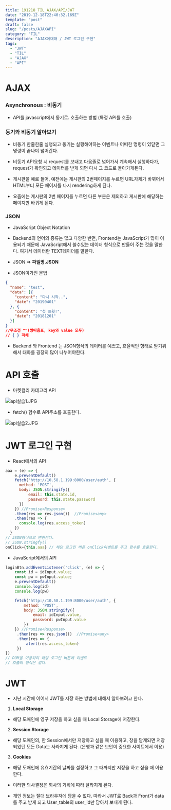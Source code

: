 ```yaml
---
title: 191218_TIL_AJAX/API/JWT
date: "2019-12-18T22:40:32.169Z"
template: "post"
draft: false
slug: "/posts/AJAXAPI"
category: "TIL"
description: "AJAX에대해 / JWT 로그인 구현"
tags:
  - "JWT"
  - "TIL"
  - "AJAX"
  - "API"
---
```



# AJAX
### Asynchronous : 비동기
* API를 javascript에서 동기로. 호출하는 방법 
(특정 API를 호출)

### 동기와 비동기 알아보기
* 비동기 한줄한줄 실행되고 동기는 실행해야하는 이벤트나 어떠한 명령이 있닫면 그 명령이 끝나야 넘어간다.
* 비동기 API요청 시 request를 보내고 다음줄로 넘어가서 계속해서 실행하다가, request가 확인되고 데이터를 받게 되면 다시 그 코드로 돌아가게된다.

* 게시판을 예로 들어, 예전에는 게시판의 2번페이지를 누르면 URL자체가 바뀌어서 HTML부터 모든 페이지를 다시 rendering하게 된다. 
* 요즘에는 게시판의 2번 페이지를 누르면 다른 부분은 제외하고 게시판에 해당하는 페이지만 바뀌게 된다.

### JSON
* JavaScript Object Notation
* Backend의 언어의 종류는 많고 다양한 반면, Frontend는 JavaScript가 많이 이용되기 때문에 JavaScript에서 쓸수있는 데이터 형식으로 만들어 주는 것을 말한다. 여기서 데이터란 TEXT데이더를 말한다.

* JSON => **파일명.JSON**

* JSON이가진 문법
```json
{
  "name": "test",  
  "data": [{
    "content": "다시 시작..",
    "date": "20190401" 
  }, {
    "content": "첫 트윗!",
    "date": "20181201"  
  }]
}
//무조건 ""(쌍따음표, key와 value 모두)
// { } 객체
```

* Backend 와 Frontend 는 JSON형식의 데이터를 예쁘고, 효율적인 형태로 받기위해서 대화를 굉장히 많이 나누어야한다.


# API 호출
* 마켓컬리 카데고리 API

![api실습1.JPG](https://images.velog.io/post-images/jotang/7c1cd410-21b6-11ea-87e7-81339bc25ee5/api실습1.JPG)
* fetch() 함수로 API주소를 호출한다. 

![api실습2.JPG](https://images.velog.io/post-images/jotang/7ff81270-21b6-11ea-87e7-81339bc25ee5/api실습2.JPG)


# JWT 로그인 구현

- React에서의 API
```jsx
aaa = (e) => {
    e.preventDefault()
    fetch('http://10.58.1.199:8000/user/auth', {
      method: 'POST',
      body: JSON.stringify({
          email: this.state.id,
          password: this.state.password
      })
    }) //Promise<Response>
    .then(res => res.json())  //Promise<any>
    .then(res => {
      console.log(res.access_token)
    })
  }
// JSON형식으로 변환한다.
// JSON.stringfy()
onClick={this.aaa} // 해당 로그인 버튼 onClick이벤트를 주고 함수를 호출한다.
```
- JavaScript에서의 API
```javascript
loginBtn.addEventListener('click', (e) => {
    const id = idInput.value;
    const pw = pwInput.value;
    e.preventDefault()
    console.log(id)
    console.log(pw)

    fetch('http://10.58.1.199:8000/user/auth', {
        method: 'POST',
        body: JSON.stringify({
            email: idInput.value,
            password: pwInput.value
        })
    }) //Promise<Response>
     .then(res => res.json())  //Promise<any>
     .then(res => {
         alert(res.access_token)
     })
})
// DOM을 이용하여 해당 로그인 버튼에 이벤트
// 호출의 형식은 같다.
```

# JWT
* 지난 시간에 이어서 JWT를 저장 하는 방법에 대해서 알아보려고 한다.
1. **Local Storage**
 * 해당 도매인에 영구 저장을 하고 싶을 때 Local Storage에 저장한다. 
2. **Session Storage**
 * 해당 도매인의, 한 Session에서만 저장하고 싶을 때 이용하고, 창을 닫게되면 저장되었던 모든 Data는 사라지게 된다. (은행과 같은 보안이 중요한 사이트에서 이용)
3. **Cookies**
 * 해당 도매인에 유효기간의 날짜를 설정하고 그 때까지만 저장을 하고 싶을 때 이용한다. 
 
* 이러한 의사결정은 회사의 기획에 따라 달라지게 된다.
* 개인 정보는 절대 브라우저에 담을 수 없다. 따라서 JWT로 Back과 Front가 data를 주고 받게 되고 User_table의 user_id만 담아서 보내게 된다.